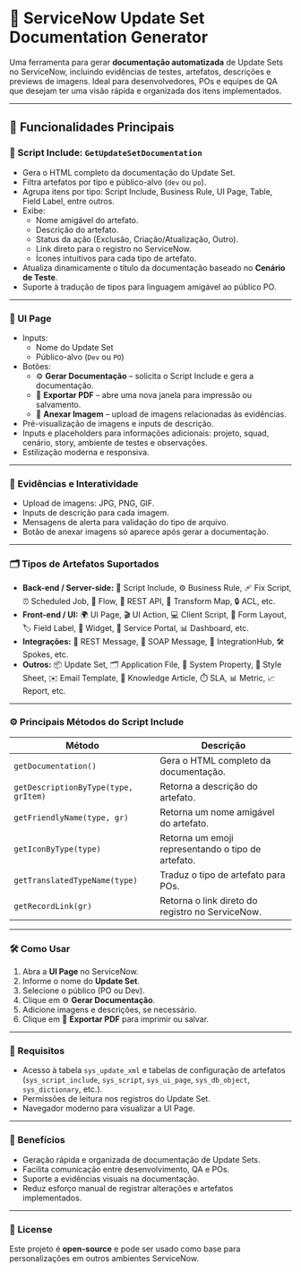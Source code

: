 # 📝 ServiceNow Update Set Documentation Generator

Uma ferramenta para gerar **documentação automatizada** de Update Sets no ServiceNow, incluindo evidências de testes, artefatos, descrições e previews de imagens. Ideal para desenvolvedores, POs e equipes de QA que desejam ter uma visão rápida e organizada dos itens implementados.

---

## 🚀 Funcionalidades Principais

### 🔹 Script Include: `GetUpdateSetDocumentation`
- Gera o HTML completo da documentação do Update Set.
- Filtra artefatos por tipo e público-alvo (`dev` ou `po`).
- Agrupa itens por tipo: Script Include, Business Rule, UI Page, Table, Field Label, entre outros.
- Exibe:
  - Nome amigável do artefato.
  - Descrição do artefato.
  - Status da ação (Exclusão, Criação/Atualização, Outro).
  - Link direto para o registro no ServiceNow.
  - Ícones intuitivos para cada tipo de artefato.
- Atualiza dinamicamente o título da documentação baseado no **Cenário de Teste**.
- Suporte à tradução de tipos para linguagem amigável ao público PO.

---

### 🔹 UI Page
- Inputs:
  - Nome do Update Set
  - Público-alvo (`Dev` ou `PO`)
- Botões:
  - ⚙️ **Gerar Documentação** – solicita o Script Include e gera a documentação.
  - 💾 **Exportar PDF** – abre uma nova janela para impressão ou salvamento.
  - 📎 **Anexar Imagem** – upload de imagens relacionadas às evidências.
- Pré-visualização de imagens e inputs de descrição.
- Inputs e placeholders para informações adicionais: projeto, squad, cenário, story, ambiente de testes e observações.
- Estilização moderna e responsiva.

---

### 📸 Evidências e Interatividade
- Upload de imagens: JPG, PNG, GIF.
- Inputs de descrição para cada imagem.
- Mensagens de alerta para validação do tipo de arquivo.
- Botão de anexar imagens só aparece após gerar a documentação.

---

### 🗂️ Tipos de Artefatos Suportados
- **Back-end / Server-side:** 🧠 Script Include, ⚙️ Business Rule, 🩹 Fix Script, ⏰ Scheduled Job, 🌊 Flow, 🔌 REST API, 🔄 Transform Map, 🔒 ACL, etc.
- **Front-end / UI:** 🌍 UI Page, 🎬 UI Action, 💻 Client Script, 🧩 Form Layout, 🏷️ Field Label, 🧱 Widget, 🚪 Service Portal, 📊 Dashboard, etc.
- **Integrações:** 📡 REST Message, 🧴 SOAP Message, 🔗 IntegrationHub, 🛠️ Spokes, etc.
- **Outros:** 📦 Update Set, 🗂️ Application File, 🧭 System Property, 🎨 Style Sheet, ✉️ Email Template, 📘 Knowledge Article, ⏱️ SLA, 📊 Metric, 📈 Report, etc.

---

### ⚙️ Principais Métodos do Script Include
| Método | Descrição |
|--------|-----------|
| `getDocumentation()` | Gera o HTML completo da documentação. |
| `getDescriptionByType(type, grItem)` | Retorna a descrição do artefato. |
| `getFriendlyName(type, gr)` | Retorna um nome amigável do artefato. |
| `getIconByType(type)` | Retorna um emoji representando o tipo de artefato. |
| `getTranslatedTypeName(type)` | Traduz o tipo de artefato para POs. |
| `getRecordLink(gr)` | Retorna o link direto do registro no ServiceNow. |

---

### 🛠️ Como Usar
1. Abra a **UI Page** no ServiceNow.
2. Informe o nome do **Update Set**.
3. Selecione o público (PO ou Dev).
4. Clique em ⚙️ **Gerar Documentação**.
5. Adicione imagens e descrições, se necessário.
6. Clique em 💾 **Exportar PDF** para imprimir ou salvar.

---

### 📌 Requisitos
- Acesso à tabela `sys_update_xml` e tabelas de configuração de artefatos (`sys_script_include`, `sys_script`, `sys_ui_page`, `sys_db_object`, `sys_dictionary`, etc.).
- Permissões de leitura nos registros do Update Set.
- Navegador moderno para visualizar a UI Page.

---

### 🎯 Benefícios
- Geração rápida e organizada de documentação de Update Sets.
- Facilita comunicação entre desenvolvimento, QA e POs.
- Suporte a evidências visuais na documentação.
- Reduz esforço manual de registrar alterações e artefatos implementados.

---

### 📖 License
Este projeto é **open-source** e pode ser usado como base para personalizações em outros ambientes ServiceNow.

